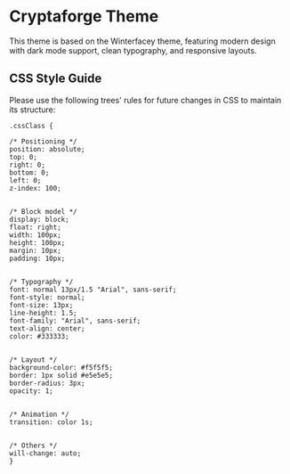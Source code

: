 # Cryptaforge Theme

This theme is based on the Winterfacey theme, featuring modern design with dark mode support, clean typography, and responsive layouts.

## CSS Style Guide

Please use the following trees' rules for future changes in CSS to maintain its structure:

```
.cssClass {

/* Positioning */
position: absolute;
top: 0;
right: 0;
bottom: 0;
left: 0;
z-index: 100;


/* Block model */
display: block;
float: right;
width: 100px;
height: 100px;
margin: 10px;
padding: 10px;


/* Typography */
font: normal 13px/1.5 "Arial", sans-serif;
font-style: normal;
font-size: 13px;
line-height: 1.5;
font-family: "Arial", sans-serif;
text-align: center;
color: #333333;


/* Layout */
background-color: #f5f5f5;
border: 1px solid #e5e5e5;
border-radius: 3px;
opacity: 1;


/* Animation */
transition: color 1s;


/* Others */
will-change: auto;
}
```
